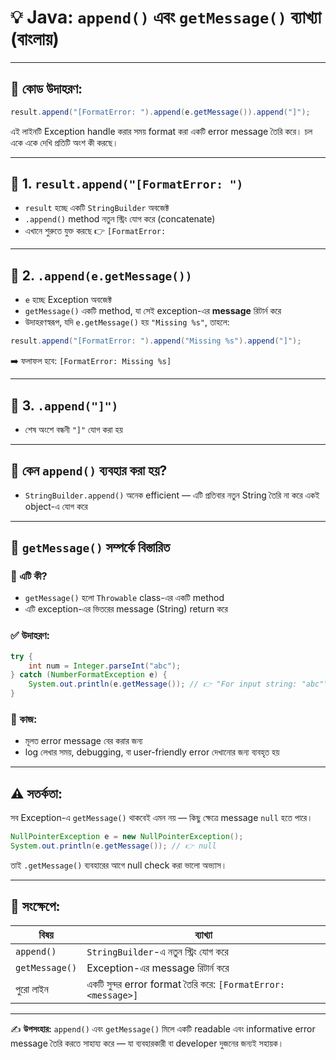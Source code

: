 
# 💡 Java: `append()` এবং `getMessage()` ব্যাখ্যা (বাংলায়)

---

## 🔹 কোড উদাহরণ:

```java
result.append("[FormatError: ").append(e.getMessage()).append("]");
```

এই লাইনটি Exception handle করার সময় format করা একটি error message তৈরি করে। চল একে একে দেখি প্রতিটি অংশ কী করছে।

---

## 🧩 1. `result.append("[FormatError: ")`

- `result` হচ্ছে একটি `StringBuilder` অবজেক্ট
- `.append()` method নতুন স্ট্রিং যোগ করে (concatenate)
- এখানে শুরুতে যুক্ত করছে 👉 `[FormatError: `

---

## 🧩 2. `.append(e.getMessage())`

- `e` হচ্ছে Exception অবজেক্ট
- `getMessage()` একটি method, যা সেই exception-এর **message** রিটার্ন করে
- উদাহরণস্বরূপ, যদি `e.getMessage()` হয় `"Missing %s"`, তাহলে:

```java
result.append("[FormatError: ").append("Missing %s").append("]");
```

➡️ ফলাফল হবে: `[FormatError: Missing %s]`

---

## 🧩 3. `.append("]")`

- শেষ অংশে বন্ধনী `"]"` যোগ করা হয়

---

## 🧠 কেন `append()` ব্যবহার করা হয়?

- `StringBuilder.append()` অনেক efficient — এটি প্রতিবার নতুন String তৈরি না করে একই object-এ যোগ করে

---

## 📌 `getMessage()` সম্পর্কে বিস্তারিত

### 🔹 এটি কী?

- `getMessage()` হলো `Throwable` class-এর একটি method
- এটি exception-এর ভিতরের message (String) return করে

### ✅ উদাহরণ:

```java
try {
    int num = Integer.parseInt("abc");
} catch (NumberFormatException e) {
    System.out.println(e.getMessage()); // 👉 "For input string: "abc""
}
```

### 🔹 কাজ:

- মূলত error message বের করার জন্য
- log লেখার সময়, debugging, বা user-friendly error দেখানোর জন্য ব্যবহৃত হয়

---

## ⚠️ সতর্কতা:

সব Exception-এ `getMessage()` থাকবেই এমন নয় — কিছু ক্ষেত্রে message `null` হতে পারে।

```java
NullPointerException e = new NullPointerException();
System.out.println(e.getMessage()); // 👉 null
```

তাই `.getMessage()` ব্যবহারের আগে null check করা ভালো অভ্যাস।

---

## 🧠 সংক্ষেপে:

| বিষয় | ব্যাখ্যা |
|------|---------|
| `append()` | `StringBuilder`-এ নতুন স্ট্রিং যোগ করে |
| `getMessage()` | Exception-এর message রিটার্ন করে |
| পুরো লাইন | একটি সুন্দর error format তৈরি করে: `[FormatError: <message>]` |

---

✍️ **উপসংহার:** `append()` এবং `getMessage()` মিলে একটি readable এবং informative error message তৈরি করতে সাহায্য করে — যা ব্যবহারকারী বা developer দুজনের জন্যই সহায়ক।
